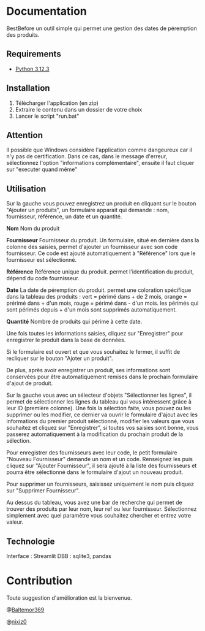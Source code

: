 # Documentation 

BestBefore un outil simple qui permet une gestion des dates de péremption des produits.

## Requirements

* [Python 3.12.3](https://www.python.org/downloads/release/python-3123/)

## Installation

1. Télécharger l'application (en zip)
2. Extraire le contenu dans un dossier de votre choix
3. Lancer le script "run.bat" 

## Attention

Il possible que Windows considère l'application comme dangeureux car il n'y pas de certification. Dans ce cas, dans le message d'erreur, sélectionnez l'option "informations complémentaire", ensuite il faut cliquer sur "executer quand même"

## Utilisation

Sur la gauche vous pouvez enregistrez un produit en cliquant sur le bouton "Ajouter un produits", un formulaire apparait qui demande : nom, fournisseur, référence, un date et un quantité.

**Nom** 
Nom du produit

**Fournisseur**
Fournisseur du produit. Un formulaire, situé en dernière dans la colonne des saisies, permet d'ajouter un fournisseur avec son code fournisseur. Ce code est ajouté automatiquement à "Référence" lors que le fournisseur est sélectionné.

**Référence**
Référence unique du produit. permet l'identification du produit, dépend du code fournisseur.

**Date**
La date de péremption du produit. permet une coloration spécifique dans la tableau des produits : vert = périmé dans + de 2 mois, orange = prérimé dans + d'un mois, rouge = périmé dans - d'un mois. les périmés qui sont périmés depuis + d'un mois sont supprimés automatiquement.

**Quantité**
Nombre de produits qui périme à cette date.

Une fois toutes les informations saisies, cliquez sur "Enregistrer" pour enregistrer le produit dans la base de données.

Si le formulaire est ouvert et que vous souhaitez le fermer, il suffit de recliquer sur le bouton "Ajoter un produit".

De plus, après avoir enregistrer un produit, ses informations sont conservées pour être automatiquement remises dans le prochain formulaire d'ajout de produit.


Sur la gauche vous avec un sélecteur d'objets "Sélectionner les lignes", il permet de sélectionner les lignes du tableau qui vous intéressent grâce à leur ID (première colonne). Une fois la sélection faite, vous pouvez ou les supprimer ou les modifier, ce dernier va ouvrir le formulaire d'ajout avec les informations du premier produit sélectionné, modifier les valeurs que vous souhaitez et cliquez sur "Enregistrer", si toutes vos saisies sont bonne, vous passerez automatiquement à la modification du prochain produit de la sélection.


Pour enregistrer des fournisseurs avec leur code, le petit formulaire "Nouveau Fournisseur" demande un nom et un code. Renseignez les puis cliquez sur "Ajouter Fournisseur", il sera ajouté à la liste des fournisseurs et pourra être sélectionné dans le formulaire d'ajout un nouveau produit.

Pour supprimer un fournisseurs, saisissez uniquement le nom puis cliquez sur "Supprimer Fournisseur".


Au dessus du tableau, vous avez une bar de recherche qui permet de trouver des produits par leur nom, leur ref ou leur fournisseur. Sélectionnez simplement avec quel paramètre vous souhaitez chercher et entrez votre valeur.

## Technologie

Interface : Streamlit
DBB : sqlite3, pandas

# Contribution

Toute suggestion d'amélioration est la bienvenue.

@[Baltemor369](https://github.com/Baltemor369)

@[nixiz0](https://github.com/nixiz0)